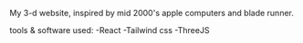 My 3-d website, inspired by mid 2000's apple computers and blade runner.

tools & software used:
-React
-Tailwind css
-ThreeJS
